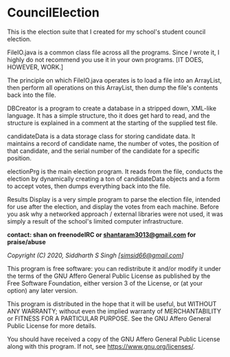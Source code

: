 # CouncilElection

This is the election suite that I created for my school's student council election.

FileIO.java is a common class file across all the programs.
Since *I* wrote it, I highly do not recommend you use it in your own programs. [IT DOES, HOWEVER, WORK.]

The principle on which FileIO.java operates is to load a file into an ArrayList, then perform all operations on this ArrayList, then dump the file's contents back into the file.

DBCreator is a program to create a database in a stripped down, XML-like language. It has a simple structure, tho it does get hard to read, and the structure is explained in a comment at the starting of the supplied test file.

candidateData is a data storage class for storing candidate data. It maintains a record of candidate name, the number of votes, the position of that candidate, and the serial number of the candidate for a specific position.

electionPrg is the main election program. It reads from the file, conducts the election by dynamically creating a ton of candidateData objects and a form to accept votes, then dumps everything back into the file.

Results Display is a very simple program to parse the election file, intended for use after the election, and display the votes from each machine. Before you ask why a networked approach / external libraries were not used, it was simply a result of the school's limited computer infrastructure.

**contact: shan on freenodeIRC or shantaram3013@gmail.com for praise/abuse**

_Copyright (C) 2020, Siddharth S Singh [simsid66@gmail.com]_

This program is free software: you can redistribute it and/or modify
it under the terms of the GNU Affero General Public License as published
by the Free Software Foundation, either version 3 of the License, or
(at your option) any later version.

This program is distributed in the hope that it will be useful,
but WITHOUT ANY WARRANTY; without even the implied warranty of
MERCHANTABILITY or FITNESS FOR A PARTICULAR PURPOSE.  See the
GNU Affero General Public License for more details.

You should have received a copy of the GNU Affero General Public License
along with this program.  If not, see <https://www.gnu.org/licenses/>.
